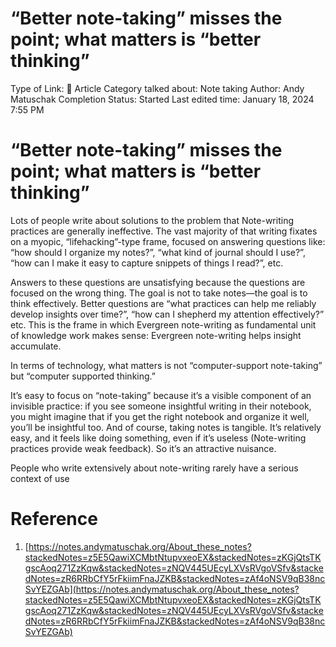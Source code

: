 # “Better note-taking” misses the point; what matters is “better thinking”

Type of Link: 📝 Article
Category talked about: Note taking
Author: Andy Matuschak
Completion Status: Started
Last edited time: January 18, 2024 7:55 PM

# “Better note-taking” misses the point; what matters is “better thinking”

Lots of people write about solutions to the problem that Note-writing practices are generally ineffective. The vast majority of that writing fixates on a myopic, “lifehacking”-type frame, focused on answering questions like: “how should I organize my notes?”, “what kind of journal should I use?”, “how can I make it easy to capture snippets of things I read?”, etc.

Answers to these questions are unsatisfying because the questions are focused on the wrong thing. The goal is not to take notes—the goal is to think effectively. Better questions are “what practices can help me reliably develop insights over time?”, “how can I shepherd my attention effectively?” etc. This is the frame in which Evergreen note-writing as fundamental unit of knowledge work makes sense: Evergreen note-writing helps insight accumulate.

In terms of technology, what matters is not “computer-support note-taking” but “computer supported thinking.”

It’s easy to focus on “note-taking” because it’s a visible component of an invisible practice: if you see someone insightful writing in their notebook, you might imagine that if you get the right notebook and organize it well, you’ll be insightful too. And of course, taking notes is tangible. It’s relatively easy, and it feels like doing something, even if it’s useless (Note-writing practices provide weak feedback). So it’s an attractive nuisance.

People who write extensively about note-writing rarely have a serious context of use

# Reference

1. [https://notes.andymatuschak.org/About_these_notes?stackedNotes=z5E5QawiXCMbtNtupvxeoEX&stackedNotes=zKGjQtsTKgscAoq271ZzKqw&stackedNotes=zNQV445UEcyLXVsRVgoVSfv&stackedNotes=zR6RRbCfY5rFkiimFnaJZKB&stackedNotes=zAf4oNSV9qB38ncSvYEZGAb](https://notes.andymatuschak.org/About_these_notes?stackedNotes=z5E5QawiXCMbtNtupvxeoEX&stackedNotes=zKGjQtsTKgscAoq271ZzKqw&stackedNotes=zNQV445UEcyLXVsRVgoVSfv&stackedNotes=zR6RRbCfY5rFkiimFnaJZKB&stackedNotes=zAf4oNSV9qB38ncSvYEZGAb)